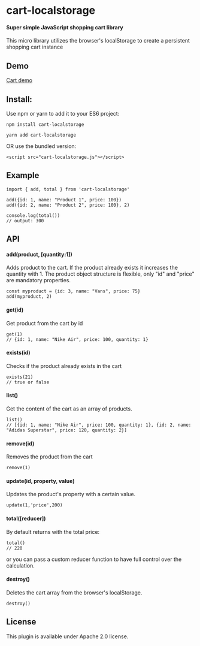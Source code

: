 # cart-localstorage

#### Super simple JavaScript shopping cart library

This micro library utilizes the browser's localStorage to create a persistent shopping cart instance


## Demo 

[Cart demo](http://peet86.github.io/cart-localstorage)


## Install: 

Use npm or yarn to add it to your ES6 project: 

``` 
npm install cart-localstorage
```

```
yarn add cart-localstorage
```

OR use the bundled version: 

```
<script src="cart-localstorage.js"></script>
```


## Example

``` 
import { add, total } from 'cart-localstorage' 

add({id: 1, name: "Product 1", price: 100})
add({id: 2, name: "Product 2", price: 100}, 2)

console.log(total()) 
// output: 300
```



## API 

#### add(product, [quantity:1])

Adds product to the cart. If the product already exists it increases the quantity with 1. 
The product object structure is flexible, only "id" and "price" are mandatory properties.

```
const myproduct = {id: 3, name: "Vans", price: 75}
add(myproduct, 2)
```

#### get(id)

Get product from the cart by id 

```
get(1)
// {id: 1, name: "Nike Air", price: 100, quantity: 1}
```

#### exists(id)

Checks if the product already exists in the cart

```
exists(21)
// true or false
```

#### list()

Get the content of the cart as an array of products. 

``` 
list()
// [{id: 1, name: "Nike Air", price: 100, quantity: 1}, {id: 2, name: "Adidas Superstar", price: 120, quantity: 2}]
``` 

#### remove(id)

Removes the product from the cart

```
remove(1)
```

#### update(id, property, value)

Updates the product's property with a certain value.
```
update(1,'price',200)
```

#### total([reducer])

By default returns with the total price:  

```
total()
// 220
```
or you can pass a custom reducer function to have full control over the calculation.


#### destroy()

Deletes the cart array from the browser's localStorage.

```
destroy()
```



## License

This plugin is available under Apache 2.0 license.
